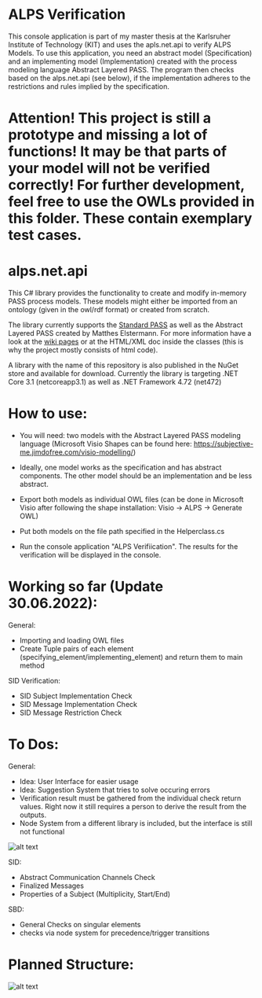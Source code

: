 # ALPS Verification
This console application is part of my master thesis at the Karlsruher Institute of Technology (KIT) and uses the apls.net.api to verify ALPS Models. To use this application, you need an abstract model (Specification) and an implementing model (Implementation) created with the process modeling language Abstract Layered PASS. The program then checks based on the alps.net.api (see below), if the implementation adheres to the restrictions and rules implied by the specification. 

# Attention! This project is still a prototype and missing a lot of functions! It may be that parts of your model will not be verified correctly! For further development, feel free to use the OWLs provided in this folder. These contain exemplary test cases. 

# alps.net.api

This C# library provides the functionality to create and modify in-memory PASS process models.
These models might either be imported from an ontology (given in the owl/rdf format) or created from scratch.

The library currently supports the [Standard PASS](https://github.com/I2PM/Standard-PASS-Ontology) as well as the Abstract Layered PASS created by Matthes Elstermann.
For more information have a look at the [wiki pages](https://github.com/I2PM/alps.net.api/wiki) or at the HTML/XML doc inside the classes (this is why the project mostly consists of html code).

A library with the name of this repository is also published in the NuGet store and available for download.
Currently the library is targeting .NET Core 3.1 (netcoreapp3.1) as well as .NET Framework 4.72 (net472)


# How to use:

- You will need: two models with the Abstract Layered PASS modeling language (Microsoft Visio Shapes can be found here: https://subjective-me.jimdofree.com/visio-modelling/)

- Ideally, one model works as the specification and has abstract components. The other model should be an implementation and be less abstract.

- Export both models as individual OWL files (can be done in Microsoft Visio after following the shape installation: Visio -> ALPS -> Generate OWL) 

- Put both models on the file path specified in the Helperclass.cs

- Run the console application "ALPS Verifiication". The results for the verification will be displayed in the console. 


# Working so far (Update 30.06.2022):
General: 
- Importing and loading OWL files
- Create Tuple pairs of each element (specifying_element/implementing_element) and return them to main method

SID Verification:
- SID Subject Implementation Check
- SID Message Implementation Check
- SID Message Restriction Check



# To Dos:

General: 
- Idea: User Interface for easier usage
- Idea: Suggestion System that tries to solve occuring errors
- Verification result must be gathered from the individual check return values. Right now it still requires a person to derive the result from the outputs.
- Node System from a different library is included, but the interface is still not functional

![alt text](https://github.com/andikra/ALPS-Verification-Thesis/blob/main/Node_System.JPG)

SID: 
- Abstract Communication Channels Check
- Finalized Messages 
- Properties of a Subject (Multiplicity, Start/End) 


SBD: 
- General Checks on singular elements
- checks via node system for precedence/trigger transitions


# Planned Structure: 
![alt text](https://github.com/andikra/ALPS-Verification-Thesis/blob/main/UML_Verification.JPG)
